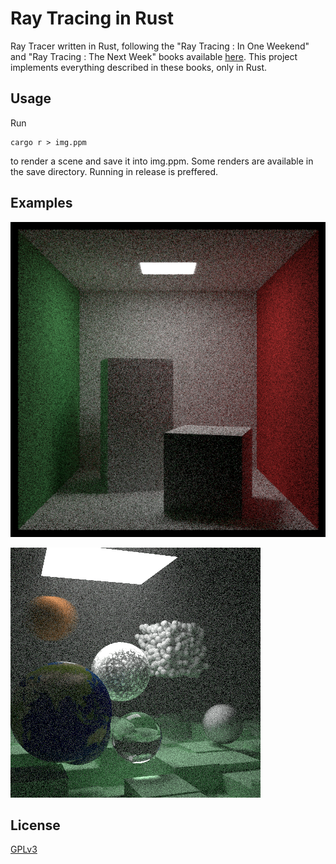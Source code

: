 # Ray Tracing in Rust

Ray Tracer written in Rust, following the "Ray Tracing : In One Weekend" and "Ray Tracing : The Next Week" books available [here](https://raytracing.github.io/). This project implements everything described in these books, only in Rust.

## Usage

Run 

    cargo r > img.ppm

to render a scene and save it into img.ppm. 
Some renders are available in the save directory. 
Running in release is preffered.

## Examples

![Example images](/../save/cornell.png?raw=true "Cornell Box")

![Example images](/../save/final.png?raw=true "Final Image")

## License
[GPLv3](license.md)